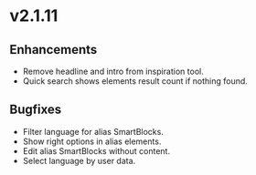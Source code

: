 # v2.1.11

## Enhancements

* Remove headline and intro from inspiration tool.
* Quick search shows elements result count if nothing found.

## Bugfixes

* Filter language for alias SmartBlocks.
* Show right options in alias elements.
* Edit alias SmartBlocks without content.
* Select language by user data.